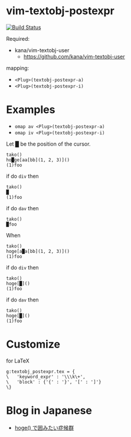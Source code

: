 vim-textobj-postexpr
====================

[![Build Status](https://travis-ci.org/syngan/vim-textobj-postexpr.svg?branch=master)](https://travis-ci.org/syngan/vim-textobj-postexpr)

Required:
- kana/vim-textobj-user
    - https://github.com/kana/vim-textobj-user

mapping:
- `<Plug>(textobj-postexpr-a)`
- `<Plug>(textobj-postexpr-i)`


# Examples

- `omap av <Plug>(textobj-postexpr-a)`
- `omap iv <Plug>(textobj-postexpr-i)`

Let █ be the position of the cursor.

```
tako()
ho█ge[aa[bb](1, 2, 3)]()
(1)foo
```

if do `div` then

```
tako()
█
(1)foo
```

if do `dav` then

```
tako()
█foo
```

When

```
tako()
hoge[a█a[bb](1, 2, 3)]()
(1)foo
```

if do `div` then

```
tako()
hoge[█]()
(1)foo
```

if do `dav` then

```
tako()
hoge[█]()
(1)foo
```

# Customize

for LaTeX
```vim
g:textobj_postexpr.tex = {
\	'keyword_expr' : '\\\k\+',
\	'block' : {'{' : '}', '[' : ']'}
\}

```

# Blog in Japanese

- [hoge() で囲みたい症候群](http://d.hatena.ne.jp/syngan/20140301/1393676442)
